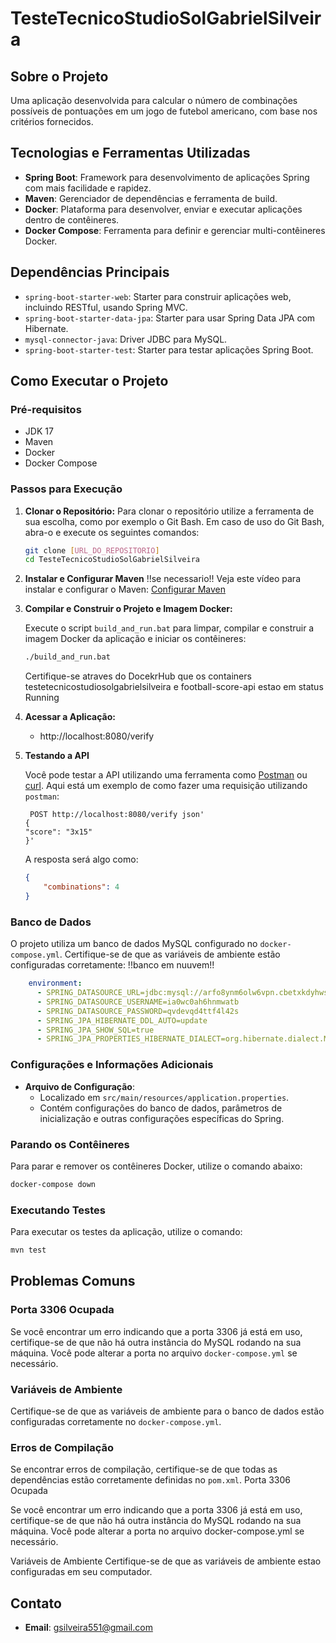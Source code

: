 
# TesteTecnicoStudioSolGabrielSilveira


## Sobre o Projeto

  Uma aplicação  desenvolvida para calcular o número de combinações possíveis de pontuações em um jogo de futebol americano, com base nos critérios fornecidos.

## Tecnologias e Ferramentas Utilizadas

- **Spring Boot**: Framework para desenvolvimento de aplicações Spring com mais facilidade e rapidez.
- **Maven**: Gerenciador de dependências e ferramenta de build.
- **Docker**: Plataforma para desenvolver, enviar e executar aplicações dentro de contêineres.
- **Docker Compose**: Ferramenta para definir e gerenciar multi-contêineres Docker.

## Dependências Principais

- `spring-boot-starter-web`: Starter para construir aplicações web, incluindo RESTful, usando Spring MVC.
- `spring-boot-starter-data-jpa`: Starter para usar Spring Data JPA com Hibernate.
- `mysql-connector-java`: Driver JDBC para MySQL.
- `spring-boot-starter-test`: Starter para testar aplicações Spring Boot.

## Como Executar o Projeto

### Pré-requisitos

- JDK 17
- Maven
- Docker
- Docker Compose

### Passos para Execução

1. **Clonar o Repositório:**
    Para clonar o repositório utilize a ferramenta de sua escolha, como por exemplo o Git Bash. 
    Em caso de uso do Git Bash, abra-o e execute os seguintes comandos:
   ```sh
   git clone [URL_DO_REPOSITORIO]
   cd TesteTecnicoStudioSolGabrielSilveira
   ```

2. **Instalar e Configurar Maven**
    !!se necessario!!
    Veja este vídeo para instalar e configurar o Maven: [Configurar Maven](https://youtu.be/-ucX5w8Zm8s?si=wZOMlt_dxS31dfBx)

3. **Compilar e Construir o Projeto e Imagem Docker:**

    Execute o script `build_and_run.bat` para limpar, compilar e construir a imagem Docker da aplicação e iniciar os contêineres:
   ```sh
   ./build_and_run.bat
   ```
   Certifique-se atraves do DocekrHub que os containers testetecnicostudiosolgabrielsilveira e football-score-api estao em status Running

4. **Acessar a Aplicação:**
   - http://localhost:8080/verify

5. **Testando a API**

    Você pode testar a API utilizando uma ferramenta como [Postman](https://www.postman.com/) ou [curl](https://curl.se/). Aqui está um exemplo de como fazer uma requisição utilizando `postman`:

    ```Atraves do postman
     POST http://localhost:8080/verify json'
    {
    "score": "3x15"
    }'
    ```

    A resposta será algo como:
    ```json
    {
        "combinations": 4
    }
    ```

### Banco de Dados

O projeto utiliza um banco de dados MySQL configurado no `docker-compose.yml`. Certifique-se de que as variáveis de ambiente estão configuradas corretamente:
!!banco em nuuvem!!
```yaml
    environment:
      - SPRING_DATASOURCE_URL=jdbc:mysql://arfo8ynm6olw6vpn.cbetxkdyhwsb.us-east-1.rds.amazonaws.com:3306/ws7a44bs27asklgs
      - SPRING_DATASOURCE_USERNAME=ia0wc0ah6hnmwatb
      - SPRING_DATASOURCE_PASSWORD=qvdevqd4ttf4l42s
      - SPRING_JPA_HIBERNATE_DDL_AUTO=update
      - SPRING_JPA_SHOW_SQL=true
      - SPRING_JPA_PROPERTIES_HIBERNATE_DIALECT=org.hibernate.dialect.MySQL8Dialect
```

### Configurações e Informações Adicionais

- **Arquivo de Configuração**:
  - Localizado em `src/main/resources/application.properties`.
  - Contém configurações do banco de dados, parâmetros de inicialização e outras configurações específicas do Spring.

### Parando os Contêineres

Para parar e remover os contêineres Docker, utilize o comando abaixo:

```sh
docker-compose down
```

### Executando Testes

Para executar os testes da aplicação, utilize o comando:

```sh
mvn test
```

## Problemas Comuns

### Porta 3306 Ocupada

Se você encontrar um erro indicando que a porta 3306 já está em uso, certifique-se de que não há outra instância do MySQL rodando na sua máquina. Você pode alterar a porta no arquivo `docker-compose.yml` se necessário.

### Variáveis de Ambiente

Certifique-se de que as variáveis de ambiente para o banco de dados estão configuradas corretamente no `docker-compose.yml`.

### Erros de Compilação

Se encontrar erros de compilação, certifique-se de que todas as dependências estão corretamente definidas no `pom.xml`.
Porta 3306 Ocupada

Se você encontrar um erro indicando que a porta 3306 já está em uso, certifique-se de que não há outra instância do MySQL rodando na sua máquina. Você pode alterar a porta no arquivo docker-compose.yml se necessário.

Variáveis de Ambiente
Certifique-se de que as variáveis de ambiente estao configuradas em seu computador.

## Contato

- **Email**: gsilveira551@gmail.com
